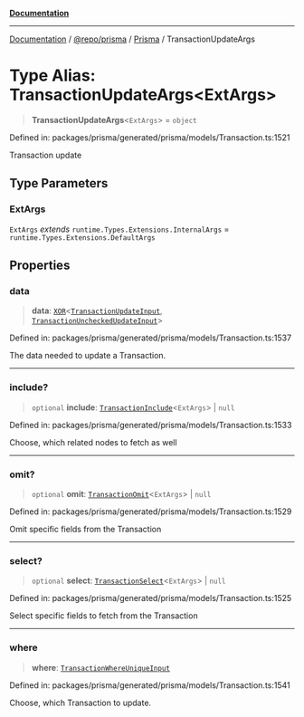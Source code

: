 [**Documentation**](../../../../../README.md)

***

[Documentation](../../../../../README.md) / [@repo/prisma](../../../README.md) / [Prisma](../README.md) / TransactionUpdateArgs

# Type Alias: TransactionUpdateArgs\<ExtArgs\>

> **TransactionUpdateArgs**\<`ExtArgs`\> = `object`

Defined in: packages/prisma/generated/prisma/models/Transaction.ts:1521

Transaction update

## Type Parameters

### ExtArgs

`ExtArgs` *extends* `runtime.Types.Extensions.InternalArgs` = `runtime.Types.Extensions.DefaultArgs`

## Properties

### data

> **data**: [`XOR`](XOR.md)\<[`TransactionUpdateInput`](TransactionUpdateInput.md), [`TransactionUncheckedUpdateInput`](TransactionUncheckedUpdateInput.md)\>

Defined in: packages/prisma/generated/prisma/models/Transaction.ts:1537

The data needed to update a Transaction.

***

### include?

> `optional` **include**: [`TransactionInclude`](TransactionInclude.md)\<`ExtArgs`\> \| `null`

Defined in: packages/prisma/generated/prisma/models/Transaction.ts:1533

Choose, which related nodes to fetch as well

***

### omit?

> `optional` **omit**: [`TransactionOmit`](TransactionOmit.md)\<`ExtArgs`\> \| `null`

Defined in: packages/prisma/generated/prisma/models/Transaction.ts:1529

Omit specific fields from the Transaction

***

### select?

> `optional` **select**: [`TransactionSelect`](TransactionSelect.md)\<`ExtArgs`\> \| `null`

Defined in: packages/prisma/generated/prisma/models/Transaction.ts:1525

Select specific fields to fetch from the Transaction

***

### where

> **where**: [`TransactionWhereUniqueInput`](TransactionWhereUniqueInput.md)

Defined in: packages/prisma/generated/prisma/models/Transaction.ts:1541

Choose, which Transaction to update.
